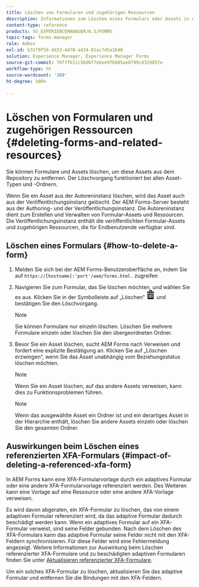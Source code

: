 ```yaml
---
title: Löschen von Formularen und zugehörigen Ressourcen
description: Informationen zum Löschen eines Formulars oder Assets in AEM Forms und die Auswirkungen auf referenzierte und verweisende Assets und XFA-Formulare.
content-type: reference
products: SG_EXPERIENCEMANAGER/6.5/FORMS
topic-tags: forms-manager
role: Admin
exl-id: b31f9f56-dd33-4478-ad34-01ac7d5a1b40
solution: Experience Manager, Experience Manager Forms
source-git-commit: 76fffb11c56dbf7ebee9f6805ae0799cd32985fe
workflow-type: ht
source-wordcount: '369'
ht-degree: 100%

---
```


# Löschen von Formularen und zugehörigen Ressourcen {#deleting-forms-and-related-resources}

Sie können Formulare und Assets löschen, um diese Assets aus dem Repository zu entfernen. Der Löschvorgang funktioniert bei allen Asset-Typen und -Ordnern.

Wenn Sie ein Asset aus der Autoreninstanz löschen, wird das Asset auch aus der Veröffentlichungsinstanz gelöscht. Der AEM Forms-Server besteht aus der Authoring- und der Veröffentlichungsinstanz. Die Autoreninstanz dient zum Erstellen und Verwalten von Formular-Assets und Ressourcen. Die Veröffentlichungsinstanz enthält die veröffentlichten Formular-Assets und zugehörigen Ressourcen, die für Endbenutzende verfügbar sind.

## Löschen eines Formulars {#how-to-delete-a-form}

1. Melden Sie sich bei der AEM Forms-Benutzeroberfläche an, indem Sie auf `https://[hostname]:'port'/aem/forms.html.` zugreifen
1. Navigieren Sie zum Formular, das Sie löschen möchten, und wählen Sie es aus. Klicken Sie in der Symbolleiste auf „Löschen“ ![aem6forms_delete2](assets/aem6forms_delete2.png) und bestätigen Sie den Löschvorgang.

   >[!NOTE]
   >
   >Sie können Formulare nur einzeln löschen. Löschen Sie mehrere Formulare einzeln oder löschen Sie den übergeordneten Ordner.

1. Bevor Sie ein Asset löschen, sucht AEM Forms nach Verweisen und fordert eine explizite Bestätigung an. Klicken Sie auf „Löschen erzwingen“, wenn Sie das Asset unabhängig vom Beziehungsstatus löschen möchten.

   >[!NOTE]
   >
   >Wenn Sie ein Asset löschen, auf das andere Assets verweisen, kann dies zu Funktionsproblemen führen.

   >[!NOTE]
   >
   >Wenn das ausgewählte Asset ein Ordner ist und ein derartiges Asset in der Hierarchie enthält, löschen Sie andere Assets einzeln oder löschen Sie den gesamten Ordner.

## Auswirkungen beim Löschen eines referenzierten XFA-Formulars {#impact-of-deleting-a-referenced-xfa-form}

In AEM Forms kann eine XFA-Formularvorlage durch ein adaptives Formular oder eine andere XFA-Formularvorlage referenziert werden. Des Weiteren kann eine Vorlage auf eine Ressource oder eine andere XFA-Vorlage verweisen.

Es wird davon abgeraten, ein XFA-Formular zu löschen, das von einem adaptiven Formular referenziert wird, da das adaptive Formular dadurch beschädigt werden kann. Wenn ein adaptives Formular auf ein XFA-Formular verweist, sind seine Felder gebunden. Nach dem Löschen des XFA-Formulars kann das adaptive Formular seine Felder nicht mit den XFA-Feldern synchronisieren. Für diese Felder wird eine Fehlermeldung angezeigt. Weitere Informationen zur Auswirkung beim Löschen referenzierter XFA-Formulare und zu beschädigten adaptiven Formularen finden Sie unter [Aktualisieren referenzierter XFA-Formulare](/help/forms/using/get-xdp-pdf-documents-aem.md#p-updating-referenced-xfa-forms-p).

Um ein solches XFA-Formular zu löschen, aktualisieren Sie das adaptive Formular und entfernen Sie die Bindungen mit den XFA-Feldern.
